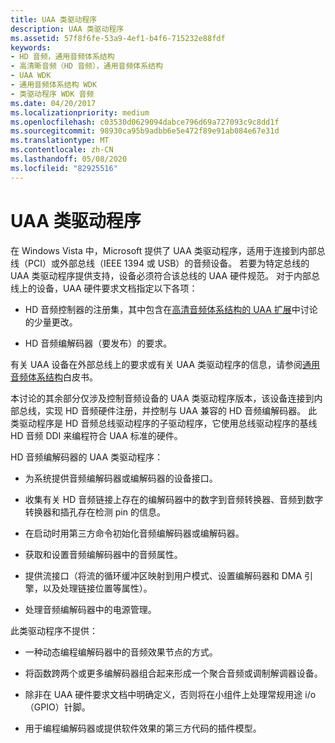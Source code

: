 ```yaml
---
title: UAA 类驱动程序
description: UAA 类驱动程序
ms.assetid: 57f8f6fe-53a9-4ef1-b4f6-715232e88fdf
keywords:
- HD 音频，通用音频体系结构
- 高清晰音频（HD 音频），通用音频体系结构
- UAA WDK
- 通用音频体系结构 WDK
- 类驱动程序 WDK 音频
ms.date: 04/20/2017
ms.localizationpriority: medium
ms.openlocfilehash: c03530d0629094dabce796d69a727093c9c8dd1f
ms.sourcegitcommit: 98930ca95b9adbb6e5e472f89e91ab084e67e31d
ms.translationtype: MT
ms.contentlocale: zh-CN
ms.lasthandoff: 05/08/2020
ms.locfileid: "82925516"
---
```

# <a name="uaa-class-drivers"></a>UAA 类驱动程序


在 Windows Vista 中，Microsoft 提供了 UAA 类驱动程序，适用于连接到内部总线（PCI）或外部总线（IEEE 1394 或 USB）的音频设备。 若要为特定总线的 UAA 类驱动程序提供支持，设备必须符合该总线的 UAA 硬件规范。 对于内部总线上的设备，UAA 硬件要求文档指定以下各项：

-   HD 音频控制器的注册集，其中包含在[高清音频体系结构的 UAA 扩展](uaa-extensions-to-the-hd-audio-architecture.md)中讨论的少量更改。

-   HD 音频编解码器（要发布）的要求。

有关 UAA 设备在外部总线上的要求或有关 UAA 类驱动程序的信息，请参阅[通用音频体系结构](https://docs.microsoft.com/previous-versions/windows/hardware/design/dn640534(v=vs.85))白皮书。

本讨论的其余部分仅涉及控制音频设备的 UAA 类驱动程序版本，该设备连接到内部总线，实现 HD 音频硬件注册，并控制与 UAA 兼容的 HD 音频编解码器。 此类驱动程序是 HD 音频总线驱动程序的子驱动程序，它使用总线驱动程序的基线 HD 音频 DDI 来编程符合 UAA 标准的硬件。

HD 音频编解码器的 UAA 类驱动程序：

-   为系统提供音频编解码器或编解码器的设备接口。

-   收集有关 HD 音频链接上存在的编解码器中的数字到音频转换器、音频到数字转换器和插孔存在检测 pin 的信息。

-   在启动时用第三方命令初始化音频编解码器或编解码器。

-   获取和设置音频编解码器中的音频属性。

-   提供流接口（将流的循环缓冲区映射到用户模式、设置编解码器和 DMA 引擎，以及处理链接位置等属性）。

-   处理音频编解码器中的电源管理。

此类驱动程序不提供：

-   一种动态编程编解码器中的音频效果节点的方式。

-   将函数跨两个或更多编解码器组合起来形成一个聚合音频或调制解调器设备。

-   除非在 UAA 硬件要求文档中明确定义，否则将在小组件上处理常规用途 i/o （GPIO）针脚。

-   用于编程编解码器或提供软件效果的第三方代码的插件模型。

 

 




